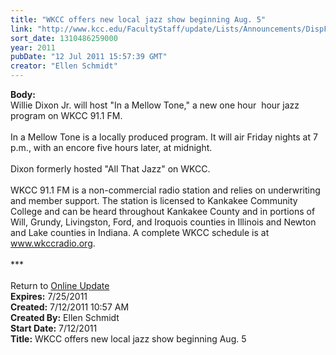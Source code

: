 ```yaml
---
title: "WKCC offers new local jazz show beginning Aug. 5"
link: "http://www.kcc.edu/FacultyStaff/update/Lists/Announcements/DispForm.aspx?ID=378"
sort_date: 1310486259000
year: 2011
pubDate: "12 Jul 2011 15:57:39 GMT"
creator: "Ellen Schmidt"
---
```


<div><b>Body:</b> <div class="ExternalClass146D4B5605E94905A9AC81B2F8551DFF">
<div>Willie Dixon Jr. will host &quot;In a Mellow Tone,&quot; a new one hour  hour jazz program on WKCC 91.1 FM.</div>
<div> </div>
<div>In a Mellow Tone is a locally produced program. It will air Friday nights at 7 p.m., with an encore five hours later, at midnight.</div>
<div> </div>
<div>Dixon formerly hosted &quot;All That Jazz&quot; on WKCC.</div>
<div> </div>
<div>WKCC 91.1 FM is a non-commercial radio station and relies on underwriting and member support. The station is licensed to Kankakee Community College and can be heard throughout Kankakee County and in portions of Will, Grundy, Livingston, Ford, and Iroquois counties in Illinois and Newton and Lake counties in Indiana. A complete WKCC schedule is at <a href="http://www.wkccradio.org">www.wkccradio.org</a>.</div>
<div> </div>
<div>***</div>
<div> </div>
<div>Return to <a href="/FacultyStaff/update/Pages/dailyupdate.aspx">Online Update</a></div></div></div>
<div><b>Expires:</b> 7/25/2011</div>
<div><b>Created:</b> 7/12/2011 10:57 AM</div>
<div><b>Created By:</b> Ellen Schmidt</div>
<div><b>Start Date:</b> 7/12/2011</div>
<div><b>Title:</b> WKCC offers new local jazz show beginning Aug. 5</div>
